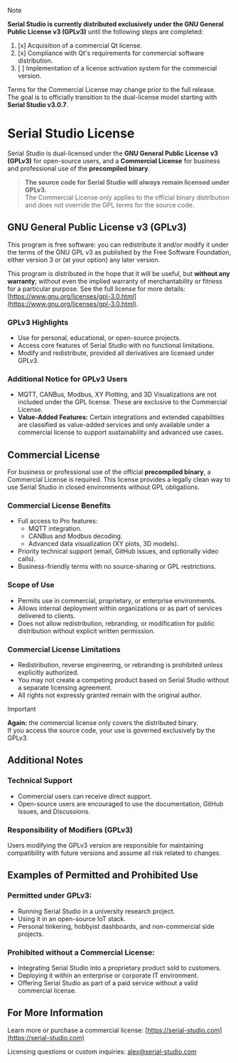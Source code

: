 > [!NOTE]  
> **Serial Studio is currently distributed exclusively under the GNU General Public License v3 (GPLv3)** until the following steps are completed:  
> 1. [x] Acquisition of a commercial Qt license.  
> 2. [x] Compliance with Qt's requirements for commercial software distribution.  
> 3. [ ] Implementation of a license activation system for the commercial version.  
> 
> Terms for the Commercial License may change prior to the full release.  
> The goal is to officially transition to the dual-license model starting with **Serial Studio v3.0.7**.

# Serial Studio License

Serial Studio is dual-licensed under the **GNU General Public License v3 (GPLv3)** for open-source users, and a **Commercial License** for business and professional use of the **precompiled binary**.

> **The source code for Serial Studio will always remain licensed under GPLv3.**  
> The Commercial License only applies to the official binary distribution and does not override the GPL terms for the source code.

## GNU General Public License v3 (GPLv3)

This program is free software: you can redistribute it and/or modify it under the terms of the GNU GPL v3 as published by the Free Software Foundation, either version 3 or (at your option) any later version.

This program is distributed in the hope that it will be useful, but **without any warranty**; without even the implied warranty of merchantability or fitness for a particular purpose. See the full license for more details: [https://www.gnu.org/licenses/gpl-3.0.html](https://www.gnu.org/licenses/gpl-3.0.html).

### GPLv3 Highlights
- Use for personal, educational, or open-source projects.
- Access core features of Serial Studio with no functional limitations.
- Modify and redistribute, provided all derivatives are licensed under GPLv3.

### Additional Notice for GPLv3 Users
- MQTT, CANBus, Modbus, XY Plotting, and 3D Visualizations are not included under the GPL license. These are exclusive to the Commercial License.
- **Value-Added Features:** Certain integrations and extended capabilities are classified as value-added services and only available under a commercial license to support sustainability and advanced use cases.

## Commercial License

For business or professional use of the official **precompiled binary**, a Commercial License is required. This license provides a legally clean way to use Serial Studio in closed environments without GPL obligations.

### Commercial License Benefits
- Full access to Pro features:
  - MQTT integration.
  - CANBus and Modbus decoding.
  - Advanced data visualization (XY plots, 3D models).
- Priority technical support (email, GitHub issues, and optionally video calls).
- Business-friendly terms with no source-sharing or GPL restrictions.

### Scope of Use
- Permits use in commercial, proprietary, or enterprise environments.
- Allows internal deployment within organizations or as part of services delivered to clients.
- Does not allow redistribution, rebranding, or modification for public distribution without explicit written permission.

### Commercial License Limitations
- Redistribution, reverse engineering, or rebranding is prohibited unless explicitly authorized.
- You may not create a competing product based on Serial Studio without a separate licensing agreement.
- All rights not expressly granted remain with the original author.

> [!IMPORTANT]  
> **Again:** the commercial license only covers the distributed binary.  
> If you access the source code, your use is governed exclusively by the GPLv3.

## Additional Notes

### Technical Support
- Commercial users can receive direct support.
- Open-source users are encouraged to use the documentation, GitHub Issues, and Discussions.

### Responsibility of Modifiers (GPLv3)
Users modifying the GPLv3 version are responsible for maintaining compatibility with future versions and assume all risk related to changes.

## Examples of Permitted and Prohibited Use

### Permitted under GPLv3:
- Running Serial Studio in a university research project.
- Using it in an open-source IoT stack.
- Personal tinkering, hobbyist dashboards, and non-commercial side projects.

### Prohibited without a Commercial License:
- Integrating Serial Studio into a proprietary product sold to customers.
- Deploying it within an enterprise or corporate IT environment.
- Offering Serial Studio as part of a paid service without a valid commercial license.

## For More Information

Learn more or purchase a commercial license: [https://serial-studio.com](https://serial-studio.com)

Licensing questions or custom inquiries: [alex@serial-studio.com](mailto:alex@serial-studio.com)
